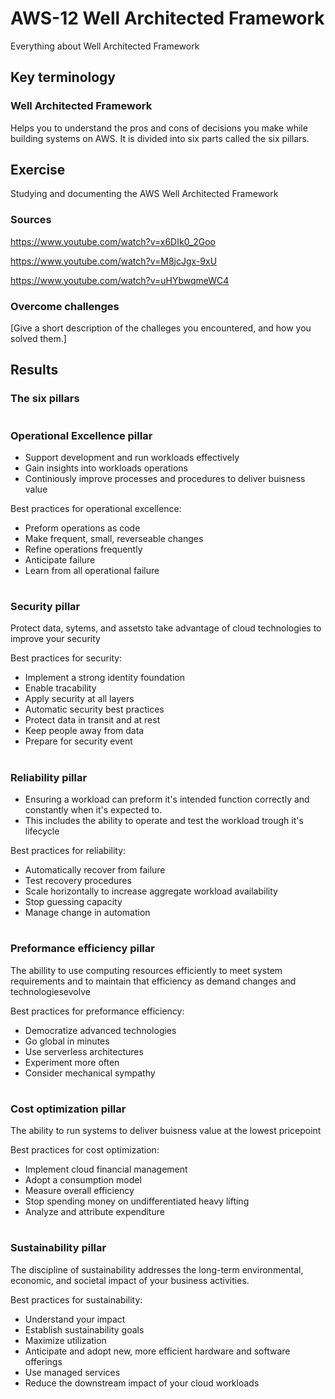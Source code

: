 # AWS-12 Well Architected Framework
Everything about Well Architected Framework

## Key terminology
### Well Architected Framework
Helps you to understand the pros and cons of decisions you make while building systems on AWS. It is divided into six parts called the six pillars.

## Exercise
Studying and documenting the AWS Well Architected Framework

### Sources
https://www.youtube.com/watch?v=x6DIk0_2Goo

https://www.youtube.com/watch?v=M8jcJgx-9xU

https://www.youtube.com/watch?v=uHYbwqmeWC4

### Overcome challenges
[Give a short description of the challeges you encountered, and how you solved them.]

## Results

### **The six pillars**
#

### **Operational Excellence pillar**
- Support development and run workloads effectively
- Gain insights into workloads operations
- Continiously improve processes and procedures to deliver buisness value

Best practices for operational excellence:
- Preform operations as code
- Make frequent, small, reverseable changes
- Refine operations frequently
- Anticipate failure
- Learn from all operational failure

#

### **Security pillar**
Protect data, sytems, and assetsto take advantage of cloud technologies to improve your security
  
Best practices for security:
- Implement a strong identity foundation
- Enable tracability
- Apply security at all layers
- Automatic security best practices
- Protect data in transit and at rest
- Keep people away from data
- Prepare for security event
#
### **Reliability pillar**
- Ensuring a workload can preform it's intended function correctly and constantly when it's expected to.
- This includes the ability to operate and test the workload trough it's lifecycle

Best practices for reliability:
- Automatically recover from failure
- Test recovery procedures
- Scale horizontally to increase aggregate workload availability
- Stop guessing capacity
- Manage change in automation

#
### **Preformance efficiency pillar**
The abillity to use computing resources efficiently to meet system requirements and to maintain that efficiency as demand changes and technologiesevolve

Best practices for preformance efficiency:
- Democratize advanced technologies
- Go global in minutes
- Use serverless architectures
- Experiment more often
- Consider mechanical sympathy

#
### **Cost optimization pillar**
The ability to run systems to deliver buisness value at the lowest pricepoint

Best practices for cost optimization:
- Implement cloud financial management
- Adopt a consumption model
- Measure overall efficiency
- Stop spending money on undifferentiated heavy lifting
- Analyze and attribute expenditure

#
### **Sustainability pillar**
The discipline of sustainability addresses the long-term environmental, economic, and societal impact of your business activities.

Best practices for sustainability:
- Understand your impact
- Establish sustainability goals
- Maximize utilization
- Anticipate and adopt new, more efficient hardware and software offerings
- Use managed services
- Reduce the downstream impact of your cloud workloads